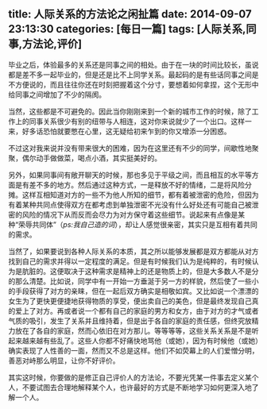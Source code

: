 title: 人际关系的方法论之闲扯篇
date: 2014-09-07 23:13:30
categories: [每日一篇]
tags: [人际关系,同事,方法论,评价]
---
毕业之后，体验最多的关系还是同事之间的相处。由于在一块的时间比较长，虽说都是差不多一起毕业的，但是还是比不上同学关系。最起码的是有些话同事之间是不方便说的，而且往往你还在时刻把握着这个分寸，要想着如何拿捏，这个无形中给同事之间增加了不少的隔阂。

当然，这些都是不可避免的。因此当你刚刚来到一个新的城市工作的时候，除了工作上的同事关系很少有别的纽带与人相连，这对你来说就少了一个出口。这样一来，好多话恐怕就要憋在心里，这无疑给初来乍到的你又增添一分困惑。

不过这对我来说并没有带来很大的困难，因为在这里还有不少的同学，间歇性地聚聚，偶尔动手做做菜，喝点小酒，其实挺美好的。
<!--more-->
另外，如果同事间有敞开聊天的时候，那也多见于平级之间，而且相互的水平等方面是有差不多的地方。然后通过这种方式，一是释放不好的情绪，二是将风险分摊。这样互相知道对方的一些不为他人所知的细节，都有着被泄密的危险，但因为有着某种共同点使得双方在都考虑到单独泄密不光没有什么好处还有可能自己被泄密的风险的情况下从而反而会尽力为对方保守着这些细节。说起来有点像是某种“荣辱共同体”（*ps:我自己造的词*），却让人感觉很亲密，其实只是互相有着共同的需求。

当然了，如果要说到各种人际关系的本质，其之所以能够发展都是双方都能从对方找到自己的需求并得以一定程度的满足。但是有时候我们认为是纯粹的，有时候认为是肮脏的。这便取决于这种需求是精神上的还是物质上的，但是大多数人不是分的那么清楚。比如说，同学中有一开始一方垂涎于另一方的样貌，然后使了一些小的手段获得了对方的亲睐，但在一起后双方确实是相敬如宾。又比如说一个漂漂的女生为了更快更便捷地获得物质的享受，便出卖自己的美色，但是最终发现自己真的爱上了对方。再或者说一个都有自己的家庭的男方和女方，由于对方的才气或者气质的吸引，发生了关系并且维持着，但是出于各自的家庭的责任感，但终究放精力放在了各自的家庭，然而心依旧在对方那儿。等等等等，这些关系关系是不是听起来越来越有些乱了。这些人你都不好痛快地骂他（或她），因为有时候他（或她）确实表现了人性善的一面，然而又不总是这样。他们不如荧幕上的人们爱憎分明，善恶对峙那么明显，让你不好评价。

其实这时候，你要做的是修正自己评价人的方法论，不要光凭某一件事去定义某个人，不要试图去合理地解释某个人，也许最好的方式是不断地学习如何更深入地了解一个人。